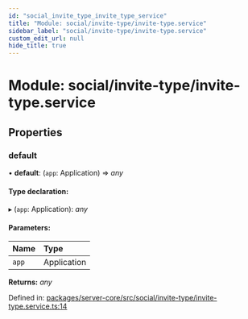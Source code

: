 ```yaml
---
id: "social_invite_type_invite_type_service"
title: "Module: social/invite-type/invite-type.service"
sidebar_label: "social/invite-type/invite-type.service"
custom_edit_url: null
hide_title: true
---
```


# Module: social/invite-type/invite-type.service

## Properties

### default

• **default**: (`app`: Application) => *any*

#### Type declaration:

▸ (`app`: Application): *any*

#### Parameters:

Name | Type |
:------ | :------ |
`app` | Application |

**Returns:** *any*

Defined in: [packages/server-core/src/social/invite-type/invite-type.service.ts:14](https://github.com/xr3ngine/xr3ngine/blob/716a06460/packages/server-core/src/social/invite-type/invite-type.service.ts#L14)
